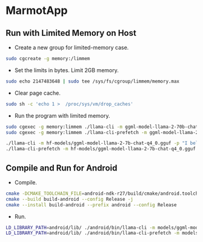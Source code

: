 # MarmotApp

## Run with Limited Memory on Host
* Create a new group for limited-memory case.
```bash
sudo cgcreate -g memory:/limmem
```

* Set the limits in bytes.
Limit 2GB memory.
```bash
sudo echo 2147483648 | sudo tee /sys/fs/cgroup/limmem/memory.max
```

* Clear page cache.
```bash
sudo sh -c 'echo 1 >  /proc/sys/vm/drop_caches'
```

* Run the program with limited memory.
```bash
sudo cgexec -g memory:limmem ./llama-cli -m ggml-model-llama-2-70b-chat-q4_0.gguf -p "I believe the meaning of life is" -n 16
sudo cgexec -g memory:limmem ./llama-cli-prefetch -m ggml-model-llama-2-70b-chat-q4_0.gguf -p "I believe the meaning of life is" -n 16 -am 2.0 -tp 1
```

```bash
./llama-cli -m hf-models/ggml-model-llama-2-7b-chat-q4_0.gguf -p "I believe the meaning of life is" -n 128
./llama-cli-prefetch -m hf-models/ggml-model-llama-2-7b-chat-q4_0.gguf -p "I believe the meaning of life is" -n 128 -am 2 -tp 1 -t 1
```

## Compile and Run for Android
* Compile.
```bash
cmake -DCMAKE_TOOLCHAIN_FILE=android-ndk-r27/build/cmake/android.toolchain.cmake -DANDROID_ABI=arm64-v8a -DANDROID_PLATFORM=android-32 -DCMAKE_C_FLAGS="-march=armv8.7a" -DCMAKE_CXX_FLAGS="-march=armv8.7a" -DGGML_OPENMP=OFF -DGGML_LLAMAFILE=OFF -B build-android
cmake --build build-android --config Release -j
cmake --install build-android --prefix android --config Release
```

* Run.
```bash
LD_LIBRARY_PATH=android/lib/ ./android/bin/llama-cli -m models/ggml-model-llama-2-7b-chat-q4_0.gguf -p "I believe the meaning of life is" -n 128
LD_LIBRARY_PATH=android/lib/ ./android/bin/llama-cli-prefetch -m models/ggml-model-llama-2-7b-chat-q4_0.gguf -p "I believe the meaning of life is" -n 128 -am 2 -tp 1 -t 1
```